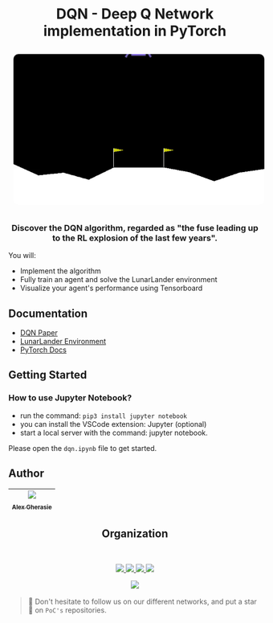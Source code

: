 <center>

# DQN - Deep Q Network implementation in PyTorch

<img src="./landing.gif" style="border-radius: 10px; margin: 10px; height: 300px; width: 500px">

### Discover the DQN algorithm, regarded as "the fuse leading up to the RL explosion of the last few years".

</center>

You will:
- Implement the algorithm
- Fully train an agent and solve the LunarLander environment
- Visualize your agent's performance using Tensorboard


## Documentation

- [DQN Paper](https://web.stanford.edu/class/psych209/Readings/MnihEtAlHassibis15NatureControlDeepRL.pdf)
- [LunarLander Environment](https://www.gymlibrary.ml/environments/box2d/lunar_lander/)
- [PyTorch Docs](https://pytorch.org/docs/stable/index.html)

## Getting Started

### How to use Jupyter Notebook?
- run the command: `pip3 install jupyter notebook`
- you can install the VSCode extension: Jupyter (optional)
- start a local server with the command: jupyter notebook.

Please open the `dqn.ipynb` file to get started.

## Author

| [<img src="https://github.com/agherasie.png?size=85" width=85><br><sub>Alex Gherasie</sub>](https://github.com/agherasie) |
|:---------------------------------------------------------------------------------------------------------------------------:|

<h2 align=center>
Organization
</h2>
<br/>
<p align='center'>
    <a href="https://www.linkedin.com/company/pocinnovation/mycompany/">
        <img src="https://img.shields.io/badge/LinkedIn-0077B5?style=for-the-badge&logo=linkedin&logoColor=white">
    </a>
    <a href="https://www.instagram.com/pocinnovation/">
        <img src="https://img.shields.io/badge/Instagram-E4405F?style=for-the-badge&logo=instagram&logoColor=white">
    </a>
    <a href="https://twitter.com/PoCInnovation">
        <img src="https://img.shields.io/badge/Twitter-1DA1F2?style=for-the-badge&logo=twitter&logoColor=white">
    </a>
    <a href="https://discord.com/invite/Yqq2ADGDS7">
        <img src="https://img.shields.io/badge/Discord-7289DA?style=for-the-badge&logo=discord&logoColor=white">
    </a>
</p>
<p align=center>
    <a href="https://www.poc-innovation.fr/">
        <img src="https://img.shields.io/badge/WebSite-1a2b6d?style=for-the-badge&logo=GitHub Sponsors&logoColor=white">
    </a>
</p>

> :rocket: Don't hesitate to follow us on our different networks, and put a star 🌟 on `PoC's` repositories.
